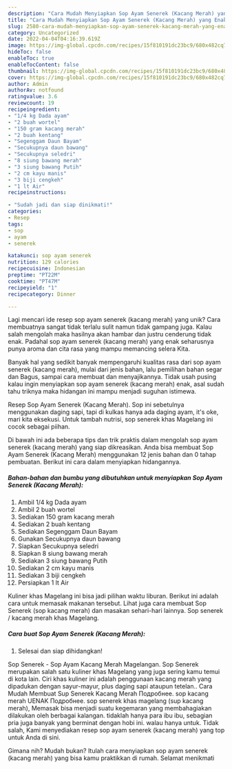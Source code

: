 ```yaml
---
description: "Cara Mudah Menyiapkan Sop Ayam Senerek (Kacang Merah) yang Enak"
title: "Cara Mudah Menyiapkan Sop Ayam Senerek (Kacang Merah) yang Enak"
slug: 2580-cara-mudah-menyiapkan-sop-ayam-senerek-kacang-merah-yang-enak
category: Uncategorized
date: 2022-04-04T04:16:39.619Z
image: https://img-global.cpcdn.com/recipes/15f810191dc23bc9/680x482cq70/sop-ayam-senerek-kacang-merah-foto-resep-utama.jpg
hideToc: false
enableToc: true
enableTocContent: false
thumbnail: https://img-global.cpcdn.com/recipes/15f810191dc23bc9/680x482cq70/sop-ayam-senerek-kacang-merah-foto-resep-utama.jpg
cover: https://img-global.cpcdn.com/recipes/15f810191dc23bc9/680x482cq70/sop-ayam-senerek-kacang-merah-foto-resep-utama.jpg
author: Admin
authorAv: notfound
ratingvalue: 3.6
reviewcount: 19
recipeingredient:
- "1/4 kg Dada ayam"
- "2 buah wortel"
- "150 gram kacang merah"
- "2 buah kentang"
- "Segenggam Daun Bayam"
- "Secukupnya daun bawang"
- "Secukupnya seledri"
- "8 siung bawang merah"
- "3 siung bawang Putih"
- "2 cm kayu manis"
- "3 biji cengkeh"
- "1 lt Air"
recipeinstructions:

- "Sudah jadi dan siap dinikmati!"
categories:
- Resep
tags:
- sop
- ayam
- senerek

katakunci: sop ayam senerek 
nutrition: 129 calories
recipecuisine: Indonesian
preptime: "PT22M"
cooktime: "PT47M"
recipeyield: "1"
recipecategory: Dinner

---
```





Lagi mencari ide resep sop ayam senerek (kacang merah) yang unik? Cara membuatnya sangat tidak terlalu sulit namun tidak gampang juga. Kalau salah mengolah maka hasilnya akan hambar dan justru cenderung tidak enak. Padahal sop ayam senerek (kacang merah) yang enak seharusnya punya aroma dan cita rasa yang mampu memancing selera Kita.





Banyak hal yang sedikit banyak mempengaruhi kualitas rasa dari sop ayam senerek (kacang merah), mulai dari jenis bahan, lalu pemilihan bahan segar dan Bagus, sampai cara membuat dan menyajikannya. Tidak usah pusing kalau ingin menyiapkan sop ayam senerek (kacang merah) enak,      asal sudah tahu triknya maka hidangan ini mampu menjadi suguhan istimewa.














Resep Sop Ayam Senerek (Kacang Merah). Sop ini sebetulnya menggunakan daging sapi, tapi di kulkas hanya ada daging ayam, it&#39;s oke, mari kita eksekusi. Untuk tambah nutrisi, sop senerek khas Magelang ini cocok sebagai piihan.






Di bawah ini ada beberapa tips dan trik praktis dalam mengolah sop ayam senerek (kacang merah) yang siap dikreasikan. Anda bisa membuat Sop Ayam Senerek (Kacang Merah) menggunakan 12 jenis bahan dan 0 tahap pembuatan. Berikut ini cara dalam menyiapkan hidangannya.

<!--inarticleads1-->

##### Bahan-bahan dan bumbu yang dibutuhkan untuk menyiapkan Sop Ayam Senerek (Kacang Merah):

1. Ambil 1/4 kg Dada ayam
1. Ambil 2 buah wortel
1. Sediakan 150 gram kacang merah
1. Sediakan 2 buah kentang
1. Sediakan Segenggam Daun Bayam
1. Gunakan Secukupnya daun bawang
1. Siapkan Secukupnya seledri
1. Siapkan 8 siung bawang merah
1. Sediakan 3 siung bawang Putih
1. Sediakan 2 cm kayu manis
1. Sediakan 3 biji cengkeh
1. Persiapkan 1 lt Air


Kuliner khas Magelang ini bisa jadi pilihan waktu liburan. Berikut ini adalah cara untuk memasak makanan tersebut. Lihat juga cara membuat Sop Senerek (sop kacang merah) dan masakan sehari-hari lainnya. Sop senerek / kacang merah khas Magelang. 

<!--inarticleads2-->

##### Cara buat Sop Ayam Senerek (Kacang Merah):


1. Selesai dan siap dihidangkan!

Sop Senerek - Sop Ayam Kacang Merah Magelangan. Sop Senerek merupakan salah satu kuliner khas Magelang yang juga sering kamu temui di kota lain. Ciri khas kuliner ini adalah penggunaan kacang merah yang dipadukan dengan sayur-mayur, plus daging sapi ataupun tetelan.. Cara Mudah Membuat Sup Senerek Kacang Merah Подробнее. sop kacang merah UENAK Подробнее. sop senerek khas magelang (sup kacang merah), Memasak bisa menjadi suatu kegemaran yang membahagiakan dilakukan oleh berbagai kalangan. tidaklah hanya para ibu ibu, sebagian pria juga banyak yang berminat dengan hobi ini. walau hanya untuk. Tidak salah, Kami menyediakan resep sop ayam senerek (kacang merah) yang top untuk Anda di sini. 

Gimana nih? Mudah bukan? Itulah cara menyiapkan sop ayam senerek (kacang merah) yang bisa kamu praktikkan di rumah. Selamat menikmati
